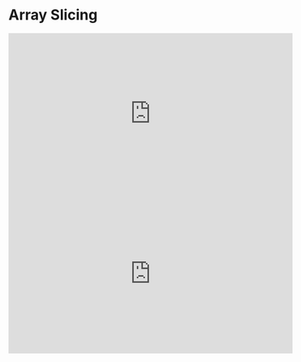 # Array Slicing

<iframe width="560" height="315" src="https://www.youtube.com/embed/zfIz5ft1Vg4" title="YouTube video player" frameborder="0" allow="accelerometer; autoplay; clipboard-write; encrypted-media; gyroscope; picture-in-picture" allowfullscreen></iframe>

<iframe width="560" height="315" src="https://www.youtube.com/embed/RXznCpJXX9I" title="YouTube video player" frameborder="0" allow="accelerometer; autoplay; clipboard-write; encrypted-media; gyroscope; picture-in-picture" allowfullscreen></iframe>